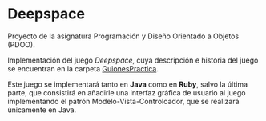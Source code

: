 # Deepspace
Proyecto de la asignatura Programación y Diseño Orientado a Objetos (PDOO).

Implementación del juego *Deepspace*, cuya descripción e historia del juego se encuentran en la carpeta [GuionesPractica](https://github.com/imm98/Deepspace---PDOO/tree/main/GuionesPractica).

Este juego se implementará tanto en **Java** como en **Ruby**, salvo la última parte, que consistirá en añadirle una interfaz gráfica de usuario al juego implementando el patrón Modelo-Vista-Controloador, que se realizará únicamente en Java.
